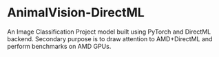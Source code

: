 # AnimalVision-DirectML
An Image Classification Project model built using PyTorch and DirectML backend. Secondary purpose is to draw attention to AMD+DirectML and perform benchmarks on AMD GPUs.
